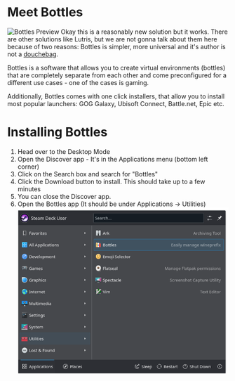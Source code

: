 # Meet Bottles  
![Bottles Preview](https://usebottles.com/uploads/bottle-creation.png)
Okay this is a reasonably new solution but it works. There are other solutions like Lutris, but we are not gonna talk about them here because of two reasons: Bottles is simpler, more universal and it's author is not a [douchebag](https://twitter.com/MComandon/status/1510327470460788738).  
  
Bottles is a software that allows you to create virtual environments (bottles) that are completely separate from each other and come preconfigured for a different use cases - one of the cases is gaming.  

Additionally, Bottles comes with one click installers, that allow you to install most popular launchers: GOG Galaxy, Ubisoft Connect, Battle.net, Epic etc.  

# Installing Bottles
1. Head over to the Desktop Mode
2. Open the Discover app - It's in the Applications menu (bottom left corner)
3. Click on the Search box and search for "Bottles"
4. Click the Download button to install. This should take up to a few minutes
5. You can close the Discover app.
6. Open the Bottles app (It should be under Applications -> Utilities)
![Aplications Bottles](../images/applications_bottles.png)
